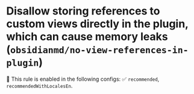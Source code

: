 # Disallow storing references to custom views directly in the plugin, which can cause memory leaks (`obsidianmd/no-view-references-in-plugin`)

💼 This rule is enabled in the following configs: ✅ `recommended`, `recommendedWithLocalesEn`.

<!-- end auto-generated rule header -->
